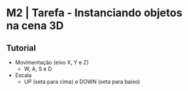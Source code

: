 # M2 | Tarefa - Instanciando objetos na cena 3D

## Tutorial
- Movimentação (eixo X, Y e Z)
    - W, A, S e D
- Escala
    - UP (seta para cima) e DOWN (seta para baixo)
